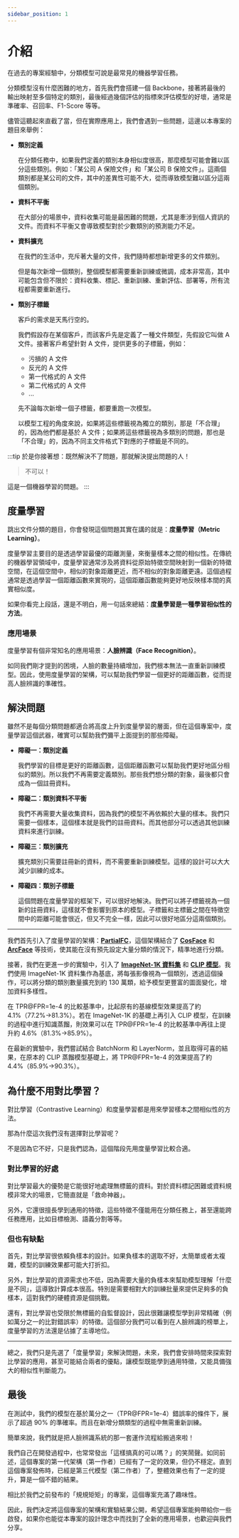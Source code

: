 ```yaml
---
sidebar_position: 1
---
```


# 介紹

在過去的專案經驗中，分類模型可說是最常見的機器學習任務。

分類模型沒有什麼困難的地方，首先我們會搭建一個 Backbone，接著將最後的輸出映射至多個特定的類別，最後經過幾個評估的指標來評估模型的好壞，通常是準確率、召回率、F1-Score 等等。

儘管這聽起來直截了當，但在實際應用上，我們會遇到一些問題，這邊以本專案的題目來舉例：

- **類別定義**

  在分類任務中，如果我們定義的類別本身相似度很高，那麼模型可能會難以區分這些類別。例如：「某公司 A 保險文件」和「某公司 B 保險文件」。這兩個類別都是某公司的文件，其中的差異性可能不大，從而導致模型難以區分這兩個類別。

- **資料不平衡**

  在大部分的場景中，資料收集可能是最困難的問題，尤其是牽涉到個人資訊的文件。而資料不平衡又會導致模型對於少數類別的預測能力不足。

- **資料擴充**

  在我們的生活中，充斥著大量的文件，我們隨時都想新增更多的文件類別。

  但是每次新增一個類別，整個模型都需要重新訓練或微調，成本非常高，其中可能包含但不限於：資料收集、標記、重新訓練、重新評估、部署等，所有流程都需要重新進行。

- **類別子標籤**

  客戶的需求是天馬行空的。

  我們假設存在某個客戶，而該客戶先是定義了一種文件類型，先假設它叫做 A 文件。接著客戶希望針對 A 文件，提供更多的子標籤，例如：

  - 污損的 A 文件
  - 反光的 A 文件
  - 第一代格式的 A 文件
  - 第二代格式的 A 文件
  - ...

  先不論每次新增一個子標籤，都要重跑一次模型。

  以模型工程的角度來說，如果將這些標籤視為獨立的類別，那是「不合理」的，因為他們都是基於 A 文件；如果將這些標籤視為多類別的問題，那也是「不合理」的，因為不同主文件格式下對應的子標籤是不同的。

:::tip
於是你接著想：既然解決不了問題，那就解決提出問題的人！

> 不可以！

這是一個機器學習的問題。
:::

## 度量學習

跳出文件分類的題目，你會發現這個問題其實在講的就是：**度量學習（Metric Learning）**。

度量學習主要目的是透過學習最優的距離測量，來衡量樣本之間的相似性。在傳統的機器學習領域中，度量學習通常涉及將資料從原始特徵空間映射到一個新的特徵空間，在這個空間中，相似的對象距離更近，而不相似的對象距離更遠。這個過程通常是透過學習一個距離函數來實現的，這個距離函數能夠更好地反映樣本間的真實相似度。

如果你看完上段話，還是不明白，用一句話來總結：**度量學習是一種學習相似性的方法**。

### 應用場景

度量學習有個非常知名的應用場景：**人臉辨識（Face Recognition）**。

如同我們剛才提到的困境，人臉的數量持續增加，我們根本無法一直重新訓練模型。因此，使用度量學習的架構，可以幫助我們學習一個更好的距離函數，從而提高人臉辨識的準確性。

## 解決問題

雖然不是每個分類問題都適合將高度上升到度量學習的層面，但在這個專案中，度量學習這個武器，確實可以幫助我們彌平上面提到的那些障礙。

- **障礙一：類別定義**

  我們學習的目標是更好的距離函數，這個距離函數可以幫助我們更好地區分相似的類別。所以我們不再需要定義類別。那些我們想分類的對象，最後都只會成為一個註冊資料。

- **障礙二：類別資料不平衡**

  我們不再需要大量收集資料，因為我們的模型不再依賴於大量的樣本。我們只需要一個樣本，這個樣本就是我們的註冊資料。而其他部分可以透過其他訓練資料來進行訓練。

- **障礙三：類別擴充**

  擴充類別只需要註冊新的資料，而不需要重新訓練模型。這樣的設計可以大大減少訓練的成本。

- **障礙四：類別子標籤**

  這個問題在度量學習的框架下，可以很好地解決。我們可以將子標籤視為一個新的註冊資料，這樣就不會影響到原本的模型。子標籤和主標籤之間在特徵空間中的距離可能會很近，但又不完全一樣，因此可以很好地區分這兩個類別。

---

我們首先引入了度量學習的架構：[**PartialFC**](https://arxiv.org/abs/2203.15565)，這個架構結合了 [**CosFace**](https://arxiv.org/abs/1801.09414) 和 [**ArcFace**](https://arxiv.org/abs/1801.07698) 等技術，使其能在沒有預先設定大量分類的情況下，精準地進行分類。

接著，我們在更進一步的實驗中，引入了 [**ImageNet-1K 資料集**](https://www.image-net.org/) 和 [**CLIP 模型**](https://arxiv.org/abs/2103.00020)。我們使用 ImageNet-1K 資料集作為基底，將每張影像視為一個類別，透過這個操作，可以將分類的類別數量擴充到約 130 萬類，給予模型更豐富的圖面變化，增加資料多樣性。

在 TPR@FPR=1e-4 的比較基準中，比起原有的基線模型效果提高了約 4.1%（77.2%->81.3%）。若在 ImageNet-1K 的基礎上再引入 CLIP 模型，在訓練的過程中進行知識蒸餾，則效果可以在 TPR@FPR=1e-4 的比較基準中再往上提升約 4.6%（81.3%->85.9%）。

在最新的實驗中，我們嘗試結合 BatchNorm 和 LayerNorm，並且取得可喜的結果，在原本的 CLIP 蒸餾模型基礎上，將 TPR@FPR=1e-4 的效果提高了約 4.4%（85.9%->90.3%）。

## 為什麼不用對比學習？

對比學習（Contrastive Learning）和度量學習都是用來學習樣本之間相似性的方法。

那為什麼這次我們沒有選擇對比學習呢？

不是因為它不好，只是我們認為，這個階段先用度量學習比較合適。

### 對比學習的好處

對比學習最大的優勢是它能很好地處理無標籤的資料。對於資料標記困難或資料規模非常大的場景，它簡直就是「救命神器」。

另外，它還很擅長學到通用的特徵，這些特徵不僅能用在分類任務上，甚至還能跨任務應用，比如目標檢測、語義分割等等。

### 但也有缺點

首先，對比學習很依賴負樣本的設計。如果負樣本的選取不好，太簡單或者太複雜，模型的訓練效果都可能大打折扣。

另外，對比學習的資源需求也不低，因為需要大量的負樣本來幫助模型理解「什麼是不同」，這導致計算成本很高。特別是需要相對大的訓練批量來提供足夠多的負樣本，這對我們的硬體資源是個挑戰。

還有，對比學習也受限於無標籤的自監督設計，因此很難讓模型學到非常精確（例如萬分之一的比對錯誤率）的特徵。這個部分我們可以看到在人臉辨識的榜單上，度量學習的方法還是佔據了主導地位。

---

總之，我們只是先選了「度量學習」來解決問題，未來，我們會安排時間來探索對比學習的應用，甚至可能結合兩者的優點，讓模型既能學到通用特徵，又能具備強大的相似性判斷能力。

## 最後

在測試中，我們的模型在基於萬分之一（TPR@FPR=1e-4）錯誤率的條件下，展示了超過 90% 的準確率。而且在新增分類類型的過程中無需重新訓練。

簡單來說，我們就是把人臉辨識系統的那一套運作流程給搬過來啦！

我們自己在開發過程中，也常常發出「這樣搞真的可以嗎？」的笑鬧聲。如同前述，這個專案的第一代架構（第一作者）已經有了一定的效果，但仍不穩定。直到這個專案發佈時，已經是第三代模型（第二作者）了，整體效果也有了一定的提升，算是一個不錯的結果。

相比於我們之前發布的「規規矩矩」的專案，這個專案充滿了趣味性。

因此，我們決定將這個專案的架構和實驗結果公開，希望這個專案能夠帶給你一些啟發，如果你也能從本專案的設計理念中而找到了全新的應用場景，也歡迎與我們分享。
